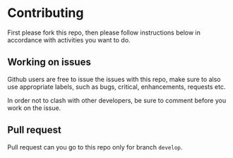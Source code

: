 # Contributing
First please fork this repo, then please follow instructions below in accordance with activities you want to do.

## Working on issues
Github users are free to issue the issues with this repo, make sure to also use appropriate labels, such as bugs, critical, enhancements, requests etc.

In order not to clash with other developers, be sure to comment before you work on the issue.

## Pull request 
Pull request can you go to this repo only for branch `develop`.
